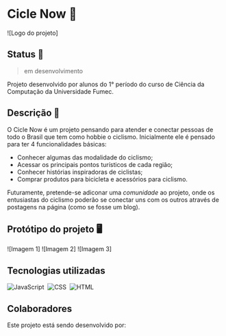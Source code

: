 # Cicle Now :bicyclist:
![Logo do projeto]


## Status :seedling:
> em desenvolvimento 

Projeto desenvolvido por alunos do 1° período do curso de Ciência da Computação da Universidade Fumec.

## Descrição :bookmark_tabs:

O Cicle Now é um projeto pensando para atender e conectar pessoas de todo o Brasil que tem como hobbie o ciclismo. Inicialmente ele é pensado para ter 4 funcionalidades básicas:

- Conhecer algumas das modalidade do ciclismo;
- Acessar os principais pontos turísticos de cada região;
- Conhecer histórias inspiradoras de ciclistas;
- Comprar produtos para bicicleta e acessórios para ciclismo.

Futuramente, pretende-se adiconar uma *comunidade* ao projeto, onde os entusiastas do ciclismo poderão se conectar uns com os outros através de postagens na página (como se fosse um blog).


## Protótipo do projeto :desktop_computer:

![Imagem 1]
![Imagem 2]
![Imagem 3]

## Tecnologias utilizadas

![JavaScript](https://img.shields.io/badge/-JavaScript-0D1117?style=for-the-badge&logo=javascript&labelColor=0D1117)&nbsp;
![CSS](https://img.shields.io/badge/-CSS-0D1117?style=for-the-badge&logo=CSS3&logoColor=1572B6&labelColor=0D1117)&nbsp;
![HTML](https://img.shields.io/badge/-HTML-0D1117?style=for-the-badge&logo=HTML5&logoColor=E34F26&labelColor=0D1117)&nbsp;


## Colaboradores

Este projeto está sendo desenvolvido por:


